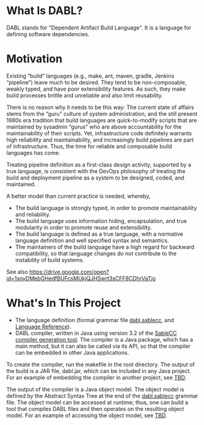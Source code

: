 # What Is DABL?

DABL stands for "Dependent Artifact Build Language". It is a language for defining
software dependencies.

# Motivation

Existing “build” languages (e.g., make, ant, maven, gradle, Jenkins “pipeline”) leave much to be desired. They tend to be non-composable, weakly typed, and have poor extensibility features. As such, they make build processes brittle and unreliable and also limit reusability.

There is no reason why it needs to be this way: The current state of affairs stems from the “guru” culture of system administration, and the still present 1980s era tradition that build languages are quick-to-modify scripts that are maintained by sysadmin “gurus” who are above accountability for the maintainability of their scripts. Yet, infrastructure code definitely warrants high reliability and maintainability, and increasingly build pipelines are part of infrastructure. Thus, the time for reliable and composable build languages has come.

Treating pipeline definition as a first-class design activity, supported by a true language, is consistent with the DevOps philosophy of treating the build and deployment pipeline as a system to be designed, coded, and maintained.

A better model than current practice is needed, whereby,

* The build language is strongly typed, in order to promote maintainability and reliability.
* The build language uses information hiding, encapsulation, and true modularity in order to promote reuse and extensibility.
* The build language is defined as a true language, with a normative language definition and
	well specified syntax and semantics.
* The maintainers of the build language have a high regard for backward
	compatibility, so that language changes do not contribute to the instability
	of build systems.

See also https://drive.google.com/open?id=1xoyDMebGHedfBUFcsMUkjQJHSwrt3sCFF8CDhrVaTjo

# What's In This Project

* The language definition (formal grammar file [dabl.sablecc](dabl.sablecc), and
[Language Reference](langref/README.md)).
* DABL compiler, written in Java using version 3.2 of the
	[SableCC compiler generation tool](http://www.sablecc.org/).
	The compiler is a Java package, which has a main method, but it can also
	be called via its API, so that the compiler can be embedded in other
	Java applications.

To create the compiler, run the makefile in the root directory. The output of the
build is a JAR file, dabl.jar, which can be included in any
Java project. For an example of embedding the compiler in another project,
see [TBD]().

The output of the compiler is a Java object model. The object model is defined
by the Abstract Syntax Tree at the end of the [dabl.sablecc](dabl.sablecc)
grammar file. The object
model can be accessed at runtime; thus, one can build a tool that compiles DABL
files and then operates on the resulting object model. For an example
of accessing the object model, see [TBD]().

